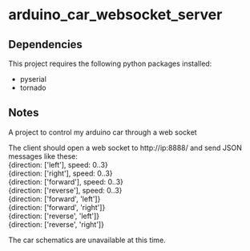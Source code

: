 arduino_car_websocket_server
============================

Dependencies
------------
This project requires the following python packages installed:  
* pyserial
* tornado

Notes
-----
A project to control my arduino car through a web socket

The client should open a web socket to http://ip:8888/ and send JSON messages like these:  
{direction: ['left'], speed: 0..3}  
{direction: ['right'], speed: 0..3}  
{direction: ['forward'], speed: 0..3}  
{direction: ['reverse'], speed: 0..3}  
{direction: ['forward', 'left']}  
{direction: ['forward', 'right']}  
{direction: ['reverse', 'left']}  
{direction: ['reverse', 'right']}  

The car schematics are unavailable at this time.
